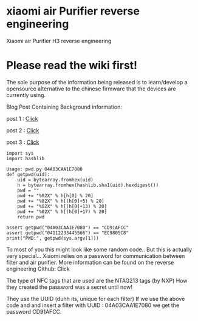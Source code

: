 # xiaomi air Purifier reverse engineering
Xiaomi air Purifier H3 reverse engineering

# Please read the wiki first!


The sole purpose of the information being released is to learn/develop a opensource alternative to the chinese firmware that the devices are currently using.


Blog Post Containing Background information:

post 1 : [Click](https://flamingo-tech.nl/2021/03/12/xiaomi-air-purifier-3h-reverse-engineering-part1/)

post 2 : [Click](https://flamingo-tech.nl/2021/04/05/xiaomi-air-purifier-3h-reverse-engineering-part-2-fremont-dump/)

post 3 : [Click](https://flamingo-tech.nl/2021/05/03/xiaomi-air-purifier-3h-reverse-engineering-part-3-esp32-dump/)

```
import sys
import hashlib

Usage: pwd.py 04A03CAA1E7080
def getpwd(uid):
    uid = bytearray.fromhex(uid)
    h = bytearray.fromhex(hashlib.sha1(uid).hexdigest())
    pwd = ""
    pwd += "%02X" % h[h[0] % 20]
    pwd += "%02X" % h[(h[0]+5) % 20]
    pwd += "%02X" % h[(h[0]+13) % 20]
    pwd += "%02X" % h[(h[0]+17) % 20]
    return pwd

assert getpwd("04A03CAA1E7080") == "CD91AFCC"
assert getpwd("04112233445566") == "EC9805C8"
print("PWD:", getpwd(sys.argv[1]))
```

To most of you this might look like some random code.. But this is actually very special… Xiaomi relies on a password for communication between filter and air purifier. More information can be found on the reverse engineering Github: Click

The type of NFC tags that are used are the NTAG213 tags (by NXP) How they created the password was a secret until now!

They use the UUID (duhh its, unique for each filter) If we use the above code and and insert a filter with UUID : 04A03CAA1E7080 we get the password CD91AFCC.



